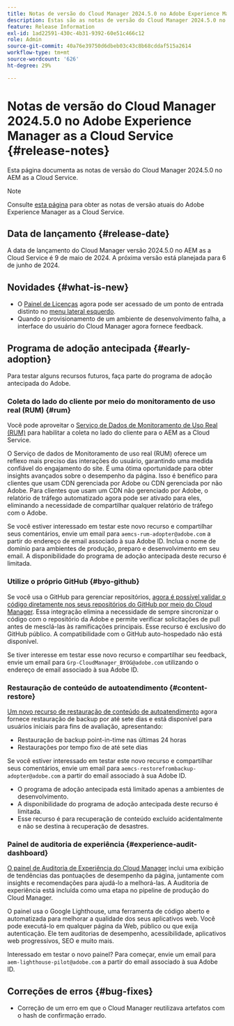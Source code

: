 ```yaml
---
title: Notas de versão do Cloud Manager 2024.5.0 no Adobe Experience Manager as a Cloud Service
description: Estas são as notas de versão do Cloud Manager 2024.5.0 no AEM as a Cloud Service.
feature: Release Information
exl-id: 1ad22591-430c-4b31-9392-60e51c466c12
role: Admin
source-git-commit: 40a76e39750d6dbeb03c43c8b68cddaf515a2614
workflow-type: tm+mt
source-wordcount: '626'
ht-degree: 29%

---
```


# Notas de versão do Cloud Manager 2024.5.0 no Adobe Experience Manager as a Cloud Service {#release-notes}

Esta página documenta as notas de versão do Cloud Manager 2024.5.0 no AEM as a Cloud Service.

>[!NOTE]
>
>Consulte [esta página](/help/release-notes/release-notes-cloud/release-notes-current.md) para obter as notas de versão atuais do Adobe Experience Manager as a Cloud Service.

## Data de lançamento {#release-date}

A data de lançamento do Cloud Manager versão 2024.5.0 no AEM as a Cloud Service é 9 de maio de 2024. A próxima versão está planejada para 6 de junho de 2024.

## Novidades {#what-is-new}

* O [Painel de Licenças](/help/implementing/cloud-manager/license-dashboard.md) agora pode ser acessado de um ponto de entrada distinto no [menu lateral esquerdo](/help/implementing/cloud-manager/navigation.md).
* Quando o provisionamento de um ambiente de desenvolvimento falha, a interface do usuário do Cloud Manager agora fornece feedback.

## Programa de adoção antecipada {#early-adoption}

Para testar alguns recursos futuros, faça parte do programa de adoção antecipada do Adobe.

### Coleta do lado do cliente por meio do monitoramento de uso real (RUM) {#rum}

Você pode aproveitar o [Serviço de Dados de Monitoramento de Uso Real (RUM)](/help/implementing/cloud-manager/content-requests.md#cliendside-collection) para habilitar a coleta no lado do cliente para o AEM as a Cloud Service.

O Serviço de dados de Monitoramento de uso real (RUM) oferece um reflexo mais preciso das interações do usuário, garantindo uma medida confiável do engajamento do site. É uma ótima oportunidade para obter insights avançados sobre o desempenho da página. Isso é benéfico para clientes que usam CDN gerenciada por Adobe ou CDN gerenciada por não Adobe. Para clientes que usam um CDN não gerenciado por Adobe, o relatório de tráfego automatizado agora pode ser ativado para eles, eliminando a necessidade de compartilhar qualquer relatório de tráfego com o Adobe.

Se você estiver interessado em testar este novo recurso e compartilhar seus comentários, envie um email para `aemcs-rum-adopter@adobe.com` a partir do endereço de email associado à sua Adobe ID. Inclua o nome de domínio para ambientes de produção, preparo e desenvolvimento em seu email.  A disponibilidade do programa de adoção antecipada deste recurso é limitada.

### Utilize o próprio GitHub {#byo-github}

Se você usa o GitHub para gerenciar repositórios, [agora é possível validar o código diretamente nos seus repositórios do GitHub por meio do Cloud Manager](/help/implementing/cloud-manager/managing-code/private-repositories.md). Essa integração elimina a necessidade de sempre sincronizar o código com o repositório da Adobe e permite verificar solicitações de pull antes de mesclá-las às ramificações principais. Esse recurso é exclusivo do GitHub público. A compatibilidade com o GitHub auto-hospedado não está disponível.

Se tiver interesse em testar esse novo recurso e compartilhar seu feedback, envie um email para `Grp-CloudManager_BYOG@adobe.com` utilizando o endereço de email associado à sua Adobe ID.

### Restauração de conteúdo de autoatendimento {#content-restore}

[Um novo recurso de restauração de conteúdo de autoatendimento](/help/operations/restore.md) agora fornece restauração de backup por até sete dias e está disponível para usuários iniciais para fins de avaliação, apresentando:

* Restauração de backup point-in-time nas últimas 24 horas
* Restaurações por tempo fixo de até sete dias

Se você estiver interessado em testar este novo recurso e compartilhar seus comentários, envie um email para `aemcs-restorefrombackup-adopter@adobe.com` a partir do email associado à sua Adobe ID.

* O programa de adoção antecipada está limitado apenas a ambientes de desenvolvimento.
* A disponibilidade do programa de adoção antecipada deste recurso é limitada.
* Esse recurso é para recuperação de conteúdo excluído acidentalmente e não se destina à recuperação de desastres.

### Painel de auditoria de experiência {#experience-audit-dashboard}

[O painel de Auditoria de Experiência do Cloud Manager](/help/implementing/cloud-manager/experience-audit-dashboard.md) inclui uma exibição de tendências das pontuações de desempenho da página, juntamente com insights e recomendações para ajudá-lo a melhorá-las. A Auditoria de experiência está incluída como uma etapa no pipeline de produção do Cloud Manager.

O painel usa o Google Lighthouse, uma ferramenta de código aberto e automatizada para melhorar a qualidade dos seus aplicativos web. Você pode executá-lo em qualquer página da Web, público ou que exija autenticação. Ele tem auditorias de desempenho, acessibilidade, aplicativos web progressivos, SEO e muito mais.

Interessado em testar o novo painel? Para começar, envie um email para `aem-lighthouse-pilot@adobe.com` a partir do email associado à sua Adobe ID.

## Correções de erros {#bug-fixes}

* Correção de um erro em que o Cloud Manager reutilizava artefatos com o hash de confirmação errado.
